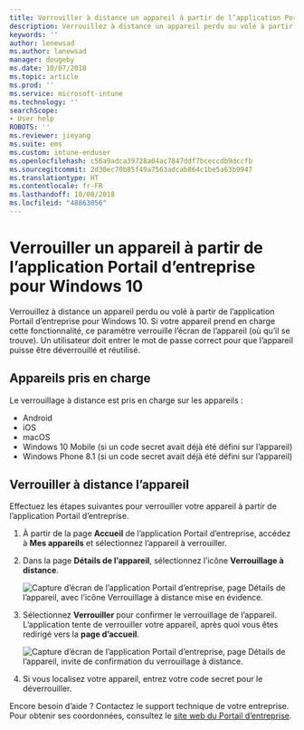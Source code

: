 ```yaml
---
title: Verrouiller à distance un appareil à partir de l’application Portail d’entreprise Intune
description: Verrouillez à distance un appareil perdu ou volé à partir de l’application Portail d’entreprise pour Windows 10
keywords: ''
author: lenewsad
ms.author: lanewsad
manager: dougeby
ms.date: 10/07/2018
ms.topic: article
ms.prod: ''
ms.service: microsoft-intune
ms.technology: ''
searchScope:
- User help
ROBOTS: ''
ms.reviewer: jieyang
ms.suite: ems
ms.custom: intune-enduser
ms.openlocfilehash: c56a9adca39728a04ac7847ddf7bceccdb9dccfb
ms.sourcegitcommit: 2d30ec70b85f49a7563adcab864c1be5a63b9947
ms.translationtype: HT
ms.contentlocale: fr-FR
ms.lasthandoff: 10/08/2018
ms.locfileid: "48863056"
---
```

# <a name="lock-your-device-from-the-company-portal-app-for-windows-10"></a>Verrouiller un appareil à partir de l’application Portail d’entreprise pour Windows 10

Verrouillez à distance un appareil perdu ou volé à partir de l’application Portail d’entreprise pour Windows 10. Si votre appareil prend en charge cette fonctionnalité, ce paramètre verrouille l’écran de l’appareil (où qu’il se trouve). Un utilisateur doit entrer le mot de passe correct pour que l’appareil puisse être déverrouillé et réutilisé.

## <a name="supported-devices"></a>Appareils pris en charge

Le verrouillage à distance est pris en charge sur les appareils :  

  * Android
  * iOS
  * macOS
  * Windows 10 Mobile (si un code secret avait déjà été défini sur l’appareil)
  * Windows Phone 8.1 (si un code secret avait déjà été défini sur l’appareil) 
  
## <a name="remote-lock-device"></a>Verrouiller à distance l’appareil
Effectuez les étapes suivantes pour verrouiller votre appareil à partir de l’application Portail d’entreprise.  

1. À partir de la page **Accueil** de l’application Portail d’entreprise, accédez à **Mes appareils** et sélectionnez l’appareil à verrouiller.

2. Dans la page **Détails de l’appareil**, sélectionnez l’icône **Verrouillage à distance**.  


   ![Capture d’écran de l’application Portail d’entreprise, page Détails de l’appareil, avec l’icône Verrouillage à distance mise en évidence.](./media/1804_remote_lock_Windows_CPapp_05.png)  

3. Sélectionnez **Verrouiller** pour confirmer le verrouillage de l’appareil. L’application tente de verrouiller votre appareil, après quoi vous êtes redirigé vers la **page d’accueil**.  


   ![Capture d’écran de l’application Portail d’entreprise, page Détails de l’appareil, invite de confirmation du verrouillage à distance.](./media/1804_remote_lock_Windows_CPapp_06.png)  

4. Si vous localisez votre appareil, entrez votre code secret pour le déverrouiller.  

Encore besoin d’aide ? Contactez le support technique de votre entreprise. Pour obtenir ses coordonnées, consultez le [site web du Portail d’entreprise](https://go.microsoft.com/fwlink/?linkid=2010980).
